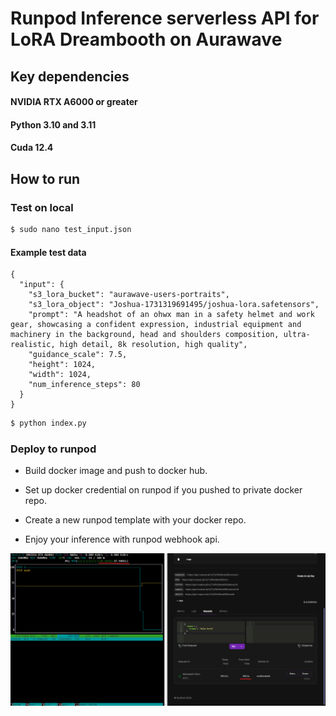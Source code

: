 # Runpod Inference serverless API for LoRA Dreambooth on Aurawave

## Key dependencies

#### NVIDIA RTX A6000 or greater

#### Python 3.10 and 3.11

#### Cuda 12.4

## How to run

### Test on local

```bash
$ sudo nano test_input.json
```

#### Example test data

```
{
  "input": {
    "s3_lora_bucket": "aurawave-users-portraits",
    "s3_lora_object": "Joshua-1731319691495/joshua-lora.safetensors",
    "prompt": "A headshot of an ohwx man in a safety helmet and work gear, showcasing a confident expression, industrial equipment and machinery in the background, head and shoulders composition, ultra-realistic, high detail, 8k resolution, high quality",
    "guidance_scale": 7.5,
    "height": 1024,
    "width": 1024,
    "num_inference_steps": 80
  }
}
```

```bash
$ python index.py
```

### Deploy to runpod

- Build docker image and push to docker hub.

- Set up docker credential on runpod if you pushed to private docker repo.

- Create a new runpod template with your docker repo.

- Enjoy your inference with runpod webhook api.

![Show GPU consumption and execution time](result.png)
